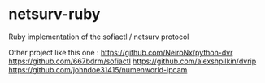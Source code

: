 # netsurv-ruby

Ruby implementation of the sofiactl / netsurv protocol

Other project like this one :
https://github.com/NeiroNx/python-dvr
https://github.com/667bdrm/sofiactl
https://github.com/alexshpilkin/dvrip
https://github.com/johndoe31415/numenworld-ipcam
